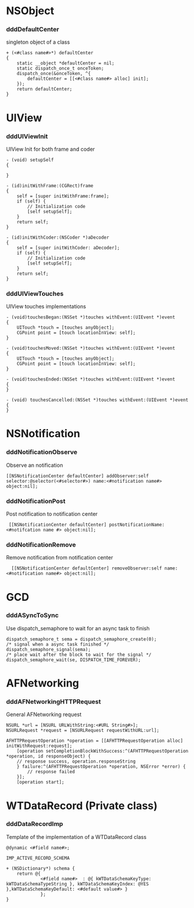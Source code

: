 # NSObject

### dddDefaultCenter

singleton object of a class

	+ (<#class name#>*) defaultCenter
	{
	    static __object *defaultCenter = nil;
	    static dispatch_once_t onceToken;
	    dispatch_once(&onceToken, ^{
	        defaultCenter = [[<#class name#> alloc] init];
	    });
	    return defaultCenter;
	}

# UIView

### dddUIViewInit
UIView Init for both frame and coder

	- (void) setupSelf
	{
	    
	}
	
	- (id)initWithFrame:(CGRect)frame
	{
	    self = [super initWithFrame:frame];
	    if (self) {
	        // Initialization code
	        [self setupSelf];
	    }
	    return self;
	}
	
	- (id)initWithCoder:(NSCoder *)aDecoder
	{
	    self = [super initWithCoder: aDecoder];
	    if (self) {
	        // Initialization code
	        [self setupSelf];
	    }
	    return self;
	}
	
### dddUIViewTouches
UIView touches implementations
	
	- (void)touchesBegan:(NSSet *)touches withEvent:(UIEvent *)event
	{
	    UITouch *touch = [touches anyObject];
	    CGPoint point = [touch locationInView: self];
	}
	
	- (void)touchesMoved:(NSSet *)touches withEvent:(UIEvent *)event
	{
	    UITouch *touch = [touches anyObject];
	    CGPoint point = [touch locationInView: self];
	}
	
	- (void)touchesEnded:(NSSet *)touches withEvent:(UIEvent *)event
	{
	}
	
	- (void) touchesCancelled:(NSSet *)touches withEvent:(UIEvent *)event
	{
	}
	
# NSNotification

### dddNotificationObserve

Observe an notification

	[[NSNotificationCenter defaultCenter] addObserver:self selector:@selector(<#selector#>) name:<#notification name#> object:nil];
	
### dddNotificationPost

Post notification to notification center

	 [[NSNotificationCenter defaultCenter] postNotificationName:<#notifcation name #> object:nil];

### dddNotificationRemove

Remove notification from notification center

	  [[NSNotificationCenter defaultCenter] removeObserver:self name:<#notification name#> object:nil];


# GCD

### dddASyncToSync
Use dispatch_semaphore to wait for an async task to finish

    dispatch_semaphore_t sema = dispatch_semaphore_create(0);
    /* signal when a async task finished */
    dispatch_semaphore_signal(sema);
    /* place wait after the block to wait for the signal */
    dispatch_semaphore_wait(se, DISPATCH_TIME_FOREVER);

# AFNetworking

### dddAFNetworkingHTTPRequest
General AFNetworking request

	NSURL *url = [NSURL URLWithString:<#URL String#>];
	NSURLRequest *request = [NSURLRequest requestWithURL:url];
	    
	AFHTTPRequestOperation *operation = [[AFHTTPRequestOperation alloc] initWithRequest:request];
	    [operation setCompletionBlockWithSuccess:^(AFHTTPRequestOperation *operation, id responseObject) {
	    // response success, operation.responseString
	    } failure:^(AFHTTPRequestOperation *operation, NSError *error) {
	        // response failed
	    }];
	    [operation start];


# WTDataRecord (Private class)

### dddDataRecordImp
Template of the implementation of a WTDataRecord class

	@dynamic <#field name#>;
	
	IMP_ACTIVE_RECORD_SCHEMA
	
	+ (NSDictionary*) schema {
	    return @{
	             <#field name#>  : @{ kWTDataSchemaKeyType: kWTDataSchemaTypeString }, kWTDataSchemaKeyIndex: @YES },kWTDataSchemaKeyDefault: <#default value#> }
	             };
	}